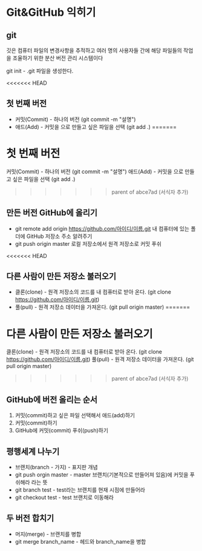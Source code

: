 # Git&GitHub 익히기

## git
깃은 컴퓨터 파일의 변경사항을 추적하고 여러 명의 사용자들 간에 해당 파일들의 작업을 조율하기 위한 분산 버전 관리 시스템이다

git init - .git 파일을 생성한다.

<<<<<<< HEAD
## 첫 번째 버전
- 커밋(Commit) - 하나의 버전 (git commit -m "설명")
- 애드(Add) - 커밋을 으로 만들고 싶은 파일을 선택 (git add .)
=======
# 첫 번째 버전
커밋(Commit) - 하나의 버전 (git commit -m "설명")
애드(Add) - 커밋을 으로 만들고 싶은 파일을 선택 (git add .)
>>>>>>> parent of abce7ad (서식자 추가)

## 만든 버전 GitHub에 올리기
- git remote add origin https://github.com/아이디/이름.git
내 컴퓨터에 있는 폴더에 GitHub 저장소 주소 알려주기
- git push origin master
로컬 저장소에서 원격 저장소로 커밋 푸쉬

<<<<<<< HEAD
## 다른 사람이 만든 저장소 불러오기
- 클론(clone) - 원격 저장소의 코드를 내 컴퓨터로 받아 온다. (git clone https://github.com/아이디/이름.git)
- 풀(pull) - 원격 저장소 데이터을 가져온다. (git pull origin master)
=======
# 다른 사람이 만든 저장소 불러오기
클론(clone) - 원격 저장소의 코드를 내 컴퓨터로 받아 온다. (git clone https://github.com/아이디/이름.git)
풀(pull) - 원격 저장소 데이터을 가져온다. (git pull origin master)
>>>>>>> parent of abce7ad (서식자 추가)

## GitHub에 버전 올리는 순서 
1. 커밋(commit)하고 싶은 파일 선택해서 애드(add)하기
2. 커밋(commit)하기
3. GitHub에 커밋(commit) 푸쉬(push)하기

## 평행세계 나누기
- 브랜치(branch - 가지) - 표지판 개념
- git push orgin master - master 브랜치(기본적으로 만들어져 있음)에 커밋을 푸쉬해라 라는 뜻
- git branch test - test라는 브랜치를 현재 시점에 만들어라
- git checkout test - test 브랜치로 이동해라

## 두 버전 합치기
- 머지(merge) - 브랜치를 병합
- git merge branch_name - 헤드와 branch_name을 병합
